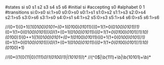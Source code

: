 #states
si
s0
s1
s2
s3
s4
s5
s6
#initial
si
#accepting
s0
#alphabet
0
1
#transitions
si:0>s0
si:1>s0
s0:0>s0
s0:1>s1
s1:0>s2
s1:1>s3
s2:0>s4
s2:1>s5
s3:0>s6
s3:1>s0
s4:0>s1
s4:1>s2
s5:0>s3
s5:1>s4
s6:0>s5
s6:1>s6

//(0+1)(0+1((1(01*00)*01*01+(0+1(01*00)*01*011)((0+1(1+0(01*00)*01*01))1)*(0+1(1+0(01*00)*01*01)))0)*(1+(0+1(01*00)*01*011)((0+1(1+0(01*00)*01*01))1)*10)(01*00)*1)*(0++1((1(01*00)*01*01+(0+1(01*00)*01*011)((0+1(1+0(01*00)*01*01))1)*(0+1(1+0(01*00)*01*01)))0)*(1+(0+1(01*00)*01*011)((0+1(1+0(01*00)*01*01))1)*10)(01*00)*1)

//(0*((1(0(11|0)(111)*0)*1(01*00)*1)|(10101)*)*)*
//(^0$|\b(111)+\b|\b(10101)+\b)*

